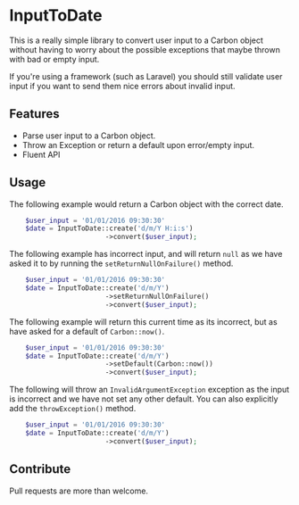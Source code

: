 # InputToDate

This is a really simple library to convert user input to a Carbon object without
having to worry about the possible exceptions that maybe thrown with bad or empty
input.

If you're using a framework (such as Laravel) you should still validate user input
if you want to send them nice errors about invalid input.

## Features
- Parse user input to a Carbon object.
- Throw an Exception or return a default upon error/empty input.
- Fluent API

## Usage

The following example would return a Carbon object with the correct date.
```php
    $user_input = '01/01/2016 09:30:30'
    $date = InputToDate::create('d/m/Y H:i:s')
                        ->convert($user_input);
```

The following example has incorrect input, and will return `null` as we have asked it to by running
the `setReturnNullOnFailure()` method.
```php
    $user_input = '01/01/2016 09:30:30'
    $date = InputToDate::create('d/m/Y')
                        ->setReturnNullOnFailure()
                        ->convert($user_input);
```

The following example will return this current time as its incorrect, but as have asked
for a default of `Carbon::now()`.
```php
    $user_input = '01/01/2016 09:30:30'
    $date = InputToDate::create('d/m/Y')
                        ->setDefault(Carbon::now())
                        ->convert($user_input);
```

The following will throw an `InvalidArgumentException` exception as the input is incorrect
and we have not set any other default. You can also explicitly add the `throwException()`
method.
```php
    $user_input = '01/01/2016 09:30:30'
    $date = InputToDate::create('d/m/Y')
                        ->convert($user_input);
```

## Contribute
Pull requests are more than welcome.
